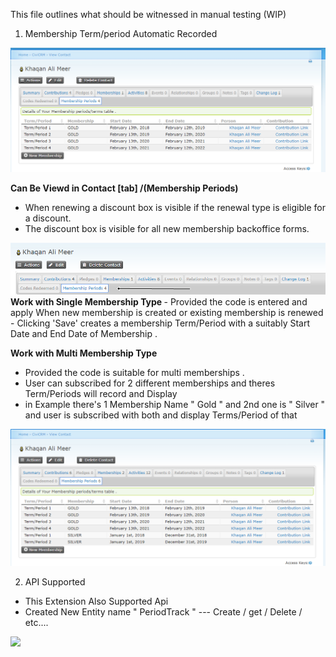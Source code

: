 This file outlines what should be witnessed in manual testing (WIP)

1) Membership Term/period Automatic Recorded 

<img src='/docs/images/MembershipPeriod.png'>

<b>Can Be Viewd in Contact [tab] /(Membership Periods)</b>
- When renewing a discount box is visible if the renewal type is eligible for a discount.
- The discount box is visible for all new membership backoffice forms.

<img src='/docs/images/MembershipPeriodTab.png'>
<b>Work with Single Membership Type </b>
- Provided the code is entered and apply When new membership is created or existing membership is renewed
- Clicking 'Save' creates a membership Term/Period with a suitably Start Date and End Date of Membership . 
 

<b>Work with Multi Membership Type </b>
- Provided the code is suitable for multi memberships .
- User can subscribed for 2 different memberships and theres Term/Periods will record and Display
- in Example there's 1 Membership Name " Gold " and 2nd one is " Silver " and user is subscribed with both and display Terms/Period of that  
<img src='/docs/images/MembershipMultiPeriod.png'>
 

2) API Supported 
- This Extension Also Supported Api 
- Created New Entity name " PeriodTrack " 
--- Create / get / Delete / etc....
<img src='/docs/images/MembershipApi.jpg'>

